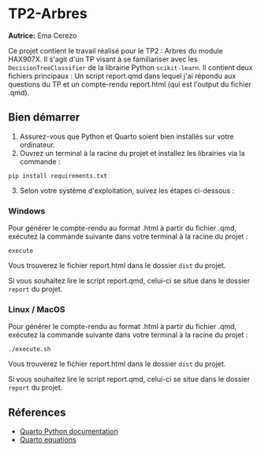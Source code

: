 # TP2-Arbres

**Autrice:** Ema Cerezo

Ce projet contient le travail réalisé pour le TP2 : Arbres du module HAX907X. Il s'agit d'un TP visant à se familiariser avec les `DecisionTreeClassifier` de la librairie Python `scikit-learn`. Il contient deux fichiers principaux : Un script report.qmd dans lequel j'ai répondu aux questions du TP et un compte-rendu report.html (qui est l'output du fichier .qmd).

## Bien démarrer

1. Assurez-vous que Python et Quarto soient bien installés sur votre ordinateur.
2. Ouvrez un terminal à la racine du projet et installez les librairies via la commande :

```
pip install requirements.txt
```
   
3. Selon votre système d'exploitation, suivez les étapes ci-dessous :

### Windows

Pour générer le compte-rendu au format .html à partir du fichier .qmd, exécutez la commande suivante dans votre terminal à la racine du projet :

```
execute
```

Vous trouverez le fichier report.html dans le dossier `dist` du projet. 

Si vous souhaitez lire le script report.qmd, celui-ci se situe dans le dossier `report` du projet.

### Linux / MacOS

Pour générer le compte-rendu au format .html à partir du fichier .qmd, exécutez la commande suivante dans votre terminal à la racine du projet :

```
./execute.sh
```

Vous trouverez le fichier report.html dans le dossier `dist` du projet. 

Si vous souhaitez lire le script report.qmd, celui-ci se situe dans le dossier `report` du projet.


## Réferences

 * [Quarto Python documentation](https://quarto.org/docs/computations/python.html)
 * [Quarto equations](https://quarto.org/docs/visual-editor/technical.html#equations)
